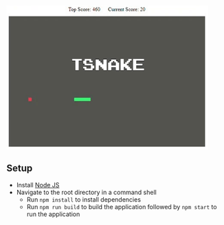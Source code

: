 ![Alt Text](https://github.com/aguecida/TSnake/blob/master/tsnake.gif)

## Setup

* Install [Node JS](https://nodejs.org)
* Navigate to the root directory in a command shell
  * Run `npm install` to install dependencies
  * Run `npm run build` to build the application followed by `npm start` to run the application
